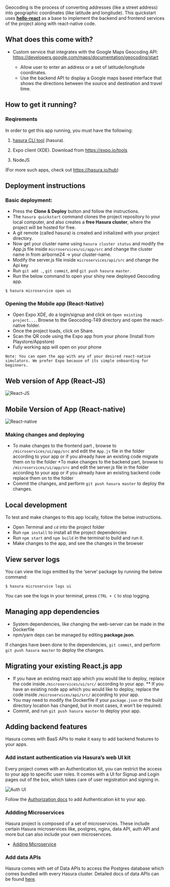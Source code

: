 Geocoding is the process of converting addresses (like a street address) into geographic coordinates (like latitude and longitude).
This quickstart uses [**hello-react**](https://hasura.io/hub/project/hasura/hello-react/deployment-instructions) as a base to implement the backend and frontend services of the project along with react-native code.

## What does this come with?

* Custom service that integrates with the Google Maps Geocoding API: https://developers.google.com/maps/documentation/geocoding/start 

  *  Allow user to enter an address or a set of latitude/longitude coordinates.
   * Use the backend API to display a Google maps based interface that shows the directions between the source and destination and travel time.

## How to get it running?

### Reqirements

In order to get this app running, you must have the following:
1. [hasura CLI tool](https://docs.hasura.io/0.15/manual/install-hasura-cli.html) (hasura).

2. Expo client (XDE). Download from https://expo.io/tools

3. NodeJS

(For more such apps, check out https://hasura.io/hub)


## Deployment instructions

### Basic deployment:

* Press the **Clone & Deploy** button and follow the instructions.
* The `hasura quickstart` command clones the project repository to your local computer, and also creates a **free Hasura cluster**, where the project will be hosted for free.
* A git remote (called hasura) is created and initialized with your project directory.
* Now get your cluster name using `hasura cluster status` and modify the App.js file inside `microservices/ui/app/src` and change the cluster name in from airborne24 -> your cluster-name. 
* Modify the server.js file inside `microservices/api/src` and change the Api key
* Run `git add .`, `git commit`, and `git push hasura master`.
* Run the below command to open your shiny new deployed Geocoding app.
``` shell
$ hasura microservice open ui
```

### Opening the Mobile app (React-Native)

- Open Expo XDE, do a login/signup and click on `Open existing project...`. Browse to the Geocoding-T49 directory and open the react-native folder.
- Once the project loads, click on Share.
- Scan the QR code using the Expo app from your phone (Install from Playstore/Appstore)
- Fully working app will open on your phone

```
Note: You can open the app with any of your desired react-native simulators. We prefer Expo because of its simple onboarding for beginners.
```
## Web version of App (React-JS)

![React-JS](https://github.com/Ash-D23/Geocoding-T49/blob/master/readme-assets/react-js.png)

## Mobile Version of App (React-native)

![React-native](https://github.com/Ash-D23/Geocoding-T49/blob/master/readme-assets/React-native-2.png)

### Making changes and deploying

* To make changes to the frontend part , browse to `/microservices/ui/app/src` and edit the `App.js` file in the folder according to your app or if you already have an existing code migrate them on to the folder
*To make changes to the backend part, browse to `/microservices/ui/app/src` and edit the server.js file in the folder according to your app or if you already have an existing backend code replace them on to the folder 
* Commit the changes, and perform `git push hasura master` to deploy the changes.


## Local development

To test and make changes to this app locally, follow the below instructions.
* Open Terminal and `cd` into the project folder
* Run `npm install` to install all the project dependencies
* Run `npm start` and `npm build` in the terminal to build and run it.
* Make changes to the app, and see the changes in the browser

## View server logs

You can view the logs emitted by the ‘serve’ package by running the below command:

``` shell
$ hasura microservice logs ui
```
You can see the logs in your terminal, press `CTRL + C` to stop logging.

## Managing app dependencies

* System dependencies, like changing the web-server can be made in the Dockerfile
* npm/yarn deps can be managed by editing **package.json**.

If changes have been done to the dependencies, `git commit`, and perform `git push hasura master` to deploy the changes.

## Migrating your existing React.js app

* If you have an existing react app which you would like to deploy, replace the code inside `/microservices/ui/src/` according to your app.
** If you have an existing node app which you would like to deploy, replace the code inside `/microservices/api/src/` according to your app.
* You may need to modify the Dockerfile if your `package.json` or the build directory location has changed, but in most cases, it won't be required.
* Commit, and run `git push hasura master` to deploy your app.

## Adding backend features

Hasura comes with BaaS APIs to make it easy to add backend features to your apps.

### Add instant authentication via Hasura’s web UI kit

Every project comes with an Authentication kit, you can restrict the access to your app to specific user roles.
It comes with a UI for Signup and Login pages out of the box, which takes care of user registration and signing in.

![Auth UI](https://docs.hasura.io/0.15/_images/uikit-dark.png)

Follow the [Authorization docs](https://docs.hasura.io/0.15/manual/users/uikit.html) to add Authentication kit to your app.

### Addding Microservices

Hasura project is composed of a set of microservices. These include certain Hasura microservices like, postgres, nginx, data API, auth API and more but can also include your own microservices.

* [Adding Microservice](https://docs.hasura.io/0.15/manual/custom-microservices/index.html)

### Add data APIs

Hasura comes with set of Data APIs to access the Postgres database which comes bundled with every Hasura cluster.
Detailed docs of data APIs can be found [here](https://docs.hasura.io/0.15/manual/data/index.html).
